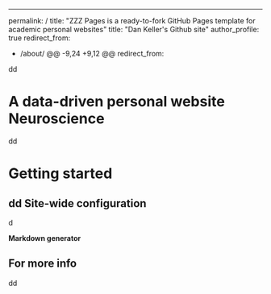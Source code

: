---
permalink: /
title: "ZZZ Pages is a ready-to-fork GitHub Pages template for academic personal websites"
title: "Dan Keller's Github site"
author_profile: true
redirect_from: 
  - /about/
@@ -9,24 +9,12 @@ redirect_from:

dd

A data-driven personal website
Neuroscience 
======
dd

Getting started
======
dd
Site-wide configuration
------
d



**Markdown generator**

For more info
------
dd
